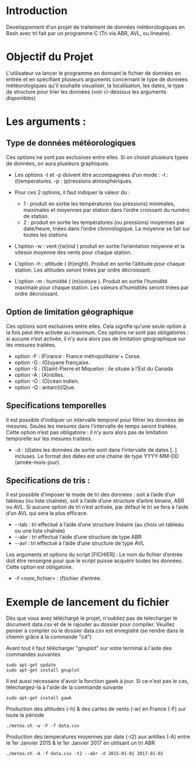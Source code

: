 # Introduction
Developpement d'un projet de traitement de données météorologiques en Bash avec tri fait par un programme C (Tri via ABR, AVL, ou lineaire).

# Objectif du Projet
L'utilisateur va lancer le programme en donnant le fichier de données en entrée et en spécifiant plusieurs arguments concernant le type de données météorologiques qu'il souhaite visualiser, la localisation, les dates, le type de structure pour trier les données (voir ci-dessous les arguments disponibles)

# Les arguments :
## Type de données météorologiques
Ces options ne sont pas exclusives entre elles. Si on choisit plusieurs types de données, on aura plusieurs graphiques.
- Les options -t et -p doivent être accompagnées d’un mode : 
 -t<mode> : (t)emperatures. 
 -p<mode> : (p)ressions atmosphériques.
- Pour ces 2 options, il faut indiquer la valeur du <mode> :
  - 1 : produit en sortie les températures (ou pressions) minimales, maximales et moyennes par station dans l’ordre croissant du numéro de station.
  - 2 : produit en sortie les températures (ou pressions) moyennes par date/heure, triées dans l’ordre chronologique. La moyenne se fait sur toutes les stations
  
- L’option -w : vent ((w)ind ) produit en sortie l’orientation moyenne et la vitesse moyenne des vents pour chaque station.
- L’option -h : altitude ( (h)eight). Produit en sortie l’altitude pour chaque station. Les altitudes seront triées par ordre décroissant.
- L’option -m : humidité ( (m)oisture ). Produit en sortie l’humidité maximale pour chaque station. Les valeurs d’humidités seront triées par ordre décroissant.

## Option de limitation géographique 
Ces options sont exclusives entre elles. Cela signifie qu’une seule option à la fois peut être activée au maximum. Ces options ne sont pas obligatoires : si aucune n’est activée, il n’y aura alors pas de limitation géographique sur les mesures traitées.

- option -F : (F)rance : France métropolitaine + Corse.
- option -G : (G)uyane française.
- option -S : (S)aint-Pierre et Miquelon : ile située à l’Est du Canada
- option -A : (A)ntilles.
- option -O : (O)céan indien.
- option -Q : antarcti(Q)ue.

## Specifications temporelles
Il est possible d’indiquer un intervalle temporel pour filtrer les données de mesures. Seules les mesures dans l’intervalle de temps seront traitées. Cette option n’est pas obligatoire : il n’y aura alors pas de limitation temporelle sur les mesures traitées. 
- -d <min> <max> : (d)ates
les données de sortie sont dans l’intervalle de dates [<min>..<max>] incluses. Le format des dates est une chaine de type YYYY-MM-DD (année-mois-jour).

## Specifications de tris :
Il est possible d’imposer le mode de tri des données : soit à l’aide d’un tableau (ou liste chaînée), soit à l’aide d’une structure d’arbre binaire, ABR ou AVL.
Si aucune option de tri n’est activée, par défaut le tri se fera à l’aide d’un AVL qui sera la plus efficace.
- --tab : tri effectué à l’aide d’une structure linéaire (au choix un tableau
ou une liste chaînée)
- --abr : tri effectué l’aide d’une structure de type ABR
- --avl : tri effectué à l’aide d’une structure de type AVL

Les arguments et options du script [FICHIER] :
Le nom du fichier d’entrée doit être renseigné pour que le script puisse acquérir toutes les données. Cette option est obligatoire.
- -f <nom_fichier> : (f)ichier d’entrée.


# Exemple de lancement du fichier
Dès que vous avez téléchargé le projet, n'oubliez pas de telecharger le document data.csv et de le rajouter au dossier pour compiler. Veuillez penser à compiler où le dossier data.csv est enregistré (se rendre dans le chemin grâce à la commande "cd") 
 
Avant tout il faut télécharger "gnuplot" sur votre terminal à l'aide des commandes suivantes
```
sudo apt-get update
sudo apt-get install gnuplot
```
Il est aussi nécessaire d'avoir la fonction gawk à jour. Si ce n'est pas le cas, téléchargez-la à l'aide de la commande suivante
```
sudo apt-get install gawk
```
Production des altitudes (-h) & des cartes de vents (-w) en France (-F) sur toute la période
```
./meteo.sh -w -F -f data.csv
```
Production des temperatures moyennes par date (-t2)  aux antilles (-A) entre le 1er Janvier 2015 & le 1er Janvier 2017 en utilisant un tri ABR
```
./meteo.sh -A -f data.csv -t2 --abr -d 2015-01-01 2017-01-01
```
